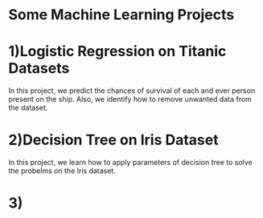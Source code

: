 # Some Machine Learning Projects
# 1)Logistic Regression on Titanic Datasets
In this project, we predict the chances of survival of each and ever person present on the ship. Also, we identify how to remove unwanted data from the dataset.

# 2)Decision Tree on Iris Dataset
In this project, we learn how to apply parameters of decision tree to solve the probelms on the Iris dataset.

# 3)
